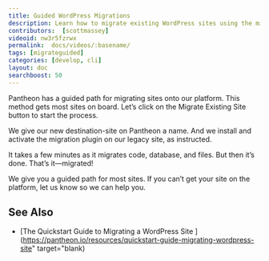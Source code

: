 ```yaml
---
title: Guided WordPress Migrations
description: Learn how to migrate existing WordPress sites using the migration plugin.
contributors:  [scottmassey]
videoid: nw3r5fzrwx
permalink:  docs/videos/:basename/
tags: [migrateguided]
categories: [develop, cli]
layout: doc
searchboost: 50
---
```

Pantheon has a guided path for migrating sites onto our platform. This method gets most sites on board. Let’s click on the Migrate Existing Site button to start the process.

We give our new destination-site on Pantheon a name. And we install and activate the migration plugin on our legacy site, as instructed.

It takes a few minutes as it migrates code, database, and files. But then it’s done. That’s it—migrated!


We give you a guided path for most sites. If you can’t get your site on the platform, let us know so we can help you.

## See Also
* [The Quickstart Guide to Migrating a WordPress Site <span class="glyphicons glyphicons-new-window-alt"></span>](https://pantheon.io/resources/quickstart-guide-migrating-wordpress-site" target="blank)

